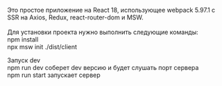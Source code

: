   Это простое приложение на React 18, использующее webpack 5.97.1 с SSR на Axios, Redux, react-router-dom и MSW. <br> <br>
Для установки проекта нужно выполнить следующие команды: <br>
npm install  <br>
npx msw init ./dist/client <br>

Запуск dev<br>
npm run dev соберет dev версию и будет слушать порт сервера <br>
npm run start запускает сервер <br>
